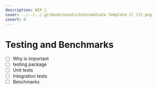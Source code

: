 ```yaml
---
description: WIP 🚧
cover: ../../../.gitbook/assets/Intermediate Template 2l (3).png
coverY: 0
---
```


# Testing and Benchmarks

* [ ] Why is important
* [ ] testing package
* [ ] Unit tests
* [ ] Integration tests
* [ ] Benchmarks
